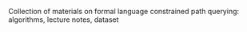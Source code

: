 Collection of materials on formal language constrained path querying: algorithms, lecture notes, dataset
